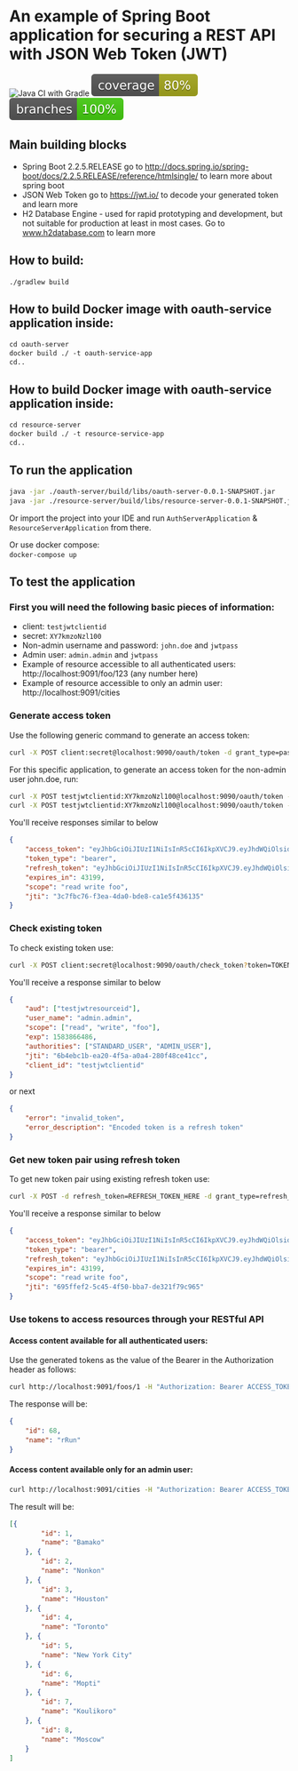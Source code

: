 
# An example of Spring Boot application for securing a REST API with JSON Web Token (JWT)
![Java CI with Gradle](https://github.com/andrei-punko/springboot-jwt/workflows/Java%20CI%20with%20Gradle/badge.svg)
[![Coverage](.github/badges/jacoco.svg)](https://github.com/andrei-punko/springboot-jwt/actions/workflows/gradle.yml)
[![Branches](.github/badges/branches.svg)](https://github.com/andrei-punko/springboot-jwt/actions/workflows/gradle.yml)

## Main building blocks
 * Spring Boot 2.2.5.RELEASE go to http://docs.spring.io/spring-boot/docs/2.2.5.RELEASE/reference/htmlsingle/ to learn more about spring boot
 * JSON Web Token go to https://jwt.io/ to decode your generated token and learn more
 * H2 Database Engine - used for rapid prototyping and development, but not suitable for production at least in most cases. Go to www.h2database.com to learn more

## How to build:
    ./gradlew build

## How to build Docker image with oauth-service application inside:
    cd oauth-server
    docker build ./ -t oauth-service-app
    cd..

## How to build Docker image with oauth-service application inside:
    cd resource-server
    docker build ./ -t resource-service-app
    cd..

## To run the application

```bash
java -jar ./oauth-server/build/libs/oauth-server-0.0.1-SNAPSHOT.jar
java -jar ./resource-server/build/libs/resource-server-0.0.1-SNAPSHOT.jar
```

Or import the project into your IDE and run `AuthServerApplication` & `ResourceServerApplication` from there.

Or use docker compose:  
`docker-compose up`

## To test the application

### First you will need the following basic pieces of information:

 * client: `testjwtclientid`
 * secret: `XY7kmzoNzl100`
 * Non-admin username and password: `john.doe` and `jwtpass`
 * Admin user: `admin.admin` and `jwtpass`
 * Example of resource accessible to all authenticated users: http://localhost:9091/foo/123 (any number here)
 * Example of resource accessible to only an admin user: http://localhost:9091/cities

### Generate access token

Use the following generic command to generate an access token:

```bash
curl -X POST client:secret@localhost:9090/oauth/token -d grant_type=password -d username=user -d password=pwd
```

For this specific application, to generate an access token for the non-admin user john.doe, run:

```bash
curl -X POST testjwtclientid:XY7kmzoNzl100@localhost:9090/oauth/token -d grant_type=password -d username=john.doe -d password=jwtpass
curl -X POST testjwtclientid:XY7kmzoNzl100@localhost:9090/oauth/token -d grant_type=password -d username=admin.admin -d password=jwtpass
```

You'll receive responses similar to below

```json
{
    "access_token": "eyJhbGciOiJIUzI1NiIsInR5cCI6IkpXVCJ9.eyJhdWQiOlsidGVzdGp3dHJlc291cmNlaWQiXSwidXNlcl9uYW1lIjoiYWRtaW4uYWRtaW4iLCJzY29wZSI6WyJyZWFkIiwid3JpdGUiLCJmb28iXSwiZXhwIjoxNTgzODY4MjkwLCJhdXRob3JpdGllcyI6WyJTVEFOREFSRF9VU0VSIiwiQURNSU5fVVNFUiJdLCJqdGkiOiIzYzdmYmM3Ni1mM2VhLTRkYTAtYmRlOC1jYTFlNWY0MzYxMzUiLCJjbGllbnRfaWQiOiJ0ZXN0and0Y2xpZW50aWQifQ.ki0W0_jLX4RqhnqTIdBg1j14yfJOyeipHH9W_7d-WTA",
    "token_type": "bearer",
    "refresh_token": "eyJhbGciOiJIUzI1NiIsInR5cCI6IkpXVCJ9.eyJhdWQiOlsidGVzdGp3dHJlc291cmNlaWQiXSwidXNlcl9uYW1lIjoiYWRtaW4uYWRtaW4iLCJzY29wZSI6WyJyZWFkIiwid3JpdGUiLCJmb28iXSwiYXRpIjoiM2M3ZmJjNzYtZjNlYS00ZGEwLWJkZTgtY2ExZTVmNDM2MTM1IiwiZXhwIjoxNTg2NDE3MDkwLCJhdXRob3JpdGllcyI6WyJTVEFOREFSRF9VU0VSIiwiQURNSU5fVVNFUiJdLCJqdGkiOiIwMzQyYzJmOC05MDI0LTQxNzItYWZjZC0wZDhhZjJkMjIxYzQiLCJjbGllbnRfaWQiOiJ0ZXN0and0Y2xpZW50aWQifQ.wEg_JSEn97KulZVbqd2gq-7piacX6JZ_KOilIy0W_Pk",
    "expires_in": 43199,
    "scope": "read write foo",
    "jti": "3c7fbc76-f3ea-4da0-bde8-ca1e5f436135"
}
```

### Check existing token

To check existing token use:
```bash
curl -X POST client:secret@localhost:9090/oauth/check_token?token=TOKEN_HERE
```

You'll receive a response similar to below
```json
{
    "aud": ["testjwtresourceid"],
    "user_name": "admin.admin",
    "scope": ["read", "write", "foo"],
    "exp": 1583866486,
    "authorities": ["STANDARD_USER", "ADMIN_USER"],
    "jti": "6b4ebc1b-ea20-4f5a-a0a4-280f48ce41cc",
    "client_id": "testjwtclientid"
}
```
or next
```json
{
    "error": "invalid_token",
    "error_description": "Encoded token is a refresh token"
}
```

### Get new token pair using refresh token

To get new token pair using existing refresh token use:
```bash
curl -X POST -d refresh_token=REFRESH_TOKEN_HERE -d grant_type=refresh_token client:secret@localhost:9090/oauth/token
```

You'll receive a response similar to below
```json
{
    "access_token": "eyJhbGciOiJIUzI1NiIsInR5cCI6IkpXVCJ9.eyJhdWQiOlsidGVzdGp3dHJlc291cmNlaWQiXSwidXNlcl9uYW1lIjoiYWRtaW4uYWRtaW4iLCJzY29wZSI6WyJyZWFkIiwid3JpdGUiLCJmb28iXSwiZXhwIjoxNTgzODcwMjg5LCJhdXRob3JpdGllcyI6WyJTVEFOREFSRF9VU0VSIiwiQURNSU5fVVNFUiJdLCJqdGkiOiI2OTVmZmVmMi01YzQ1LTRmNTAtYmJhNy1kZTMyMWY3OWM5NjUiLCJjbGllbnRfaWQiOiJ0ZXN0and0Y2xpZW50aWQifQ.1aB-ke4dLX1_AdBGzVPtWcG9oOEt3Gptsyz8MrSEp0I",
    "token_type": "bearer",
    "refresh_token": "eyJhbGciOiJIUzI1NiIsInR5cCI6IkpXVCJ9.eyJhdWQiOlsidGVzdGp3dHJlc291cmNlaWQiXSwidXNlcl9uYW1lIjoiYWRtaW4uYWRtaW4iLCJzY29wZSI6WyJyZWFkIiwid3JpdGUiLCJmb28iXSwiYXRpIjoiNjk1ZmZlZjItNWM0NS00ZjUwLWJiYTctZGUzMjFmNzljOTY1IiwiZXhwIjoxNTg2NDE4Mzg0LCJhdXRob3JpdGllcyI6WyJTVEFOREFSRF9VU0VSIiwiQURNSU5fVVNFUiJdLCJqdGkiOiJjYTNjN2VkMS0wYmE4LTRhMDUtYTUwZC0wNzNkZmMyN2M0YzIiLCJjbGllbnRfaWQiOiJ0ZXN0and0Y2xpZW50aWQifQ.hXv1I-t1u_eZ3JSv-3tHSkaTzfXb-jRHG3W5sNIfIoc",
    "expires_in": 43199,
    "scope": "read write foo",
    "jti": "695ffef2-5c45-4f50-bba7-de321f79c965"
}
```

### Use tokens to access resources through your RESTful API

#### Access content available for all authenticated users:

Use the generated tokens as the value of the Bearer in the Authorization header as follows:
```bash
curl http://localhost:9091/foos/1 -H "Authorization: Bearer ACCESS_TOKEN_HERE"
```

The response will be:
```json
{
    "id": 68,
    "name": "rRun"
}
```

#### Access content available only for an admin user:

```bash
curl http://localhost:9091/cities -H "Authorization: Bearer ACCESS_TOKEN_HERE"
```

The result will be:
```json
[{
        "id": 1,
        "name": "Bamako"
    }, {
        "id": 2,
        "name": "Nonkon"
    }, {
        "id": 3,
        "name": "Houston"
    }, {
        "id": 4,
        "name": "Toronto"
    }, {
        "id": 5,
        "name": "New York City"
    }, {
        "id": 6,
        "name": "Mopti"
    }, {
        "id": 7,
        "name": "Koulikoro"
    }, {
        "id": 8,
        "name": "Moscow"
    }
]
```
